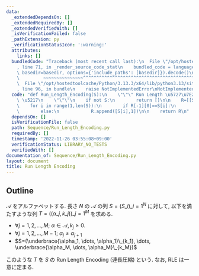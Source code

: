 ```yaml
---
data:
  _extendedDependsOn: []
  _extendedRequiredBy: []
  _extendedVerifiedWith: []
  _isVerificationFailed: false
  _pathExtension: py
  _verificationStatusIcon: ':warning:'
  attributes:
    links: []
  bundledCode: "Traceback (most recent call last):\n  File \"/opt/hostedtoolcache/Python/3.13.3/x64/lib/python3.13/site-packages/onlinejudge_verify/documentation/build.py\"\
    , line 71, in _render_source_code_stat\n    bundled_code = language.bundle(stat.path,\
    \ basedir=basedir, options={'include_paths': [basedir]}).decode()\n          \
    \         ~~~~~~~~~~~~~~~^^^^^^^^^^^^^^^^^^^^^^^^^^^^^^^^^^^^^^^^^^^^^^^^^^^^^^^^^^^^^^^^^^\n\
    \  File \"/opt/hostedtoolcache/Python/3.13.3/x64/lib/python3.13/site-packages/onlinejudge_verify/languages/python.py\"\
    , line 96, in bundle\n    raise NotImplementedError\nNotImplementedError\n"
  code: "def Run_Length_Encoding(S):\n    \"\"\" Run Length \u5727\u7E2E\n\n    S:\
    \ \u5217\n    \"\"\"\n    if not S:\n        return []\n\n    R=[[S[0],1]]\n\n\
    \    for i in range(1,len(S)):\n        if R[-1][0]==S[i]:\n            R[-1][1]+=1\n\
    \        else:\n            R.append([S[i],1])\n\n    return R\n"
  dependsOn: []
  isVerificationFile: false
  path: Sequence/Run_Length_Encoding.py
  requiredBy: []
  timestamp: '2022-11-26 03:55:08+09:00'
  verificationStatus: LIBRARY_NO_TESTS
  verifiedWith: []
documentation_of: Sequence/Run_Length_Encoding.py
layout: document
title: Run Length Encoding
---
```


## Outline

$\mathcal{A}$ をアルファベットする. 長さ $N$ の $\mathcal{A}$ の列 $S=(S\_i)\_{i=1}^N$ に対して, 以下を満たすような列 $T=((\alpha\_j, k\_j))\_{j=1}^M$ を求める.

* $\forall j=1,2, \dots, M;~\alpha \in \mathcal{A}, k_j \geq 0$.
* $\forall j=1,2, \dots, M-1;~\alpha_j \neq \alpha_{j+1}$
* $S=(\underbrace{\alpha_1, \dots, \alpha_1}\_{k_1}, \dots, \underbrace{\alpha_M, \dots, \alpha_M}\_{k_M})$

このような $T$ を $S$ の Run Length Encoding (連長圧縮) という. なお, RLE は一意に定まる.

